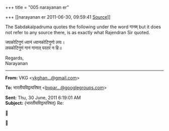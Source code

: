 +++
title = "005 narayanan er"

+++
[[narayanan er	2011-06-30, 09:59:41 [Source](https://groups.google.com/g/bvparishat/c/iI4Z9Pzts5Y)]]



The Sabdakalpadruma quotes the following under the word गानम् but it does not refer to any source there, is as exactly what Rajendran Sir quoted.  
  
जपकोटिगुणं ध्यानं ध्यानकोटिगुणो लयः।  
लयकोटिगुणं गानं गानात् परतरं न हि॥  



Regards,  
Narayanan

  

  

------------------------------------------------------------------------

**From:** VKG \<[vkghan...@gmail.com]()\>

  
**To:** भारतीयविद्वत्परिषत् \<[bvpar...@googlegroups.com]()\>  

**Sent:** Thu, 30 June, 2011 6:19:01 AM  
**Subject:** {भारतीयविद्वत्परिषत्} Re:  





